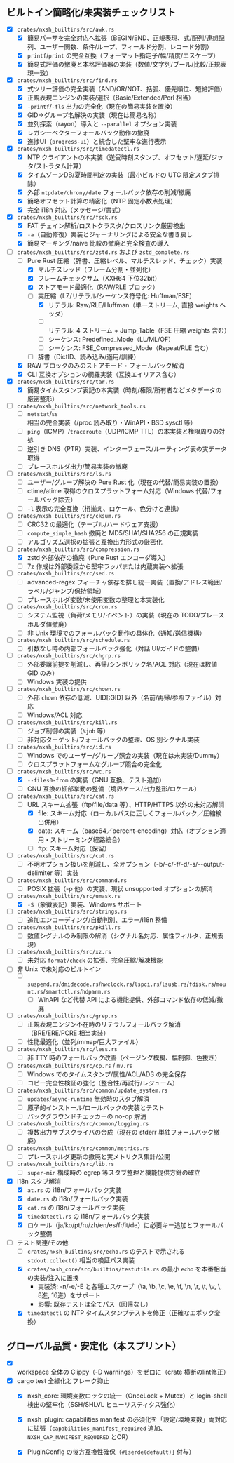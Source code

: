 ## ビルトイン簡略化/未実装チェックリスト

- [x] `crates/nxsh_builtins/src/awk.rs`
  - [x] 簡易パーサを完全対応へ拡張（BEGIN/END、正規表現、式/配列/連想配列、ユーザー関数、条件/ループ、フィールド分割、レコード分割）
  - [x] `printf`/`print` の完全互換（フォーマット指定子/幅/精度/エスケープ）
  - [x] 簡易式評価の撤廃と本格評価器の実装（数値/文字列/ブール/比較/正規表現一致）

- [x] `crates/nxsh_builtins/src/find.rs`
  - [x] 式ツリー評価の完全実装（AND/OR/NOT、括弧、優先順位、短絡評価）
  - [x] 正規表現エンジンの実装/選択（Basic/Extended/Perl 相当）
  - [x] `-printf`/`-fls` 出力の完全化（現在の簡易実装を置換）
  - [x] GID→グループ名解決の実装（現在は簡易名称）
  - [x] 並列探索（rayon）導入と `--parallel` オプション実装
  - [x] レガシーベクターフォールバック動作の撤廃
  - [x] 進捗UI（`progress-ui`）と統合した堅牢な進行表示

- [x] `crates/nxsh_builtins/src/timedatectl.rs`
  - [x] NTP クライアントの本実装（送受時刻スタンプ、オフセット/遅延/ジッタ/ストラタム計算）
  - [x] タイムゾーンDB/夏時間判定の実装（最小ビルドの UTC 限定スタブ排除）
  - [x] 外部 `ntpdate/chrony/date` フォールバック依存の削減/撤廃
  - [x] 簡略オフセット計算の精密化（NTP 固定小数点処理）
  - [x] 完全 i18n 対応（メッセージ/書式）

- [x] `crates/nxsh_builtins/src/fsck.rs`
  - [x] FAT チェイン解析/ロストクラスタ/クロスリンク厳密検出
  - [x] `-a`（自動修復）実装とジャーナリングによる安全な書き戻し
  - [x] 簡易マーキング/naive 比較の撤廃と完全検査の導入

- [ ] `crates/nxsh_builtins/src/zstd.rs` および `zstd_complete.rs`
  - [ ] Pure Rust 圧縮（辞書、圧縮レベル、マルチスレッド、チェック）実装
    - [x] マルチスレッド（フレーム分割・並列化）
    - [x] フレームチェックサム（XXH64 下位32bit）
    - [x] ストアモード最適化（RAW/RLE ブロック）
    - [ ] 実圧縮（LZ/リテラル/シーケンス符号化: Huffman/FSE）
      - [x] リテラル: Raw/RLE/Huffman（単一ストリーム, 直接 weights ヘッダ）
      - [ ] リテラル: 4 ストリーム + Jump_Table（FSE 圧縮 weights 含む）
      - [ ] シーケンス: Predefined_Mode（LL/ML/OF）
      - [ ] シーケンス: FSE_Compressed_Mode（Repeat/RLE 含む）
    - [ ] 辞書（DictID、読み込み/適用/訓練）
  - [x] RAW ブロックのみのストアモード・フォールバック解消
  - [x] CLI 互換オプションの網羅実装（互換エイリアス含む）

- [x] `crates/nxsh_builtins/src/tar.rs`
  - [x] 簡易タイムスタンプ表記の本実装（時刻/権限/所有者などメタデータの厳密整形）

- [ ] `crates/nxsh_builtins/src/network_tools.rs`
  - [ ] `netstat`/`ss` 相当の完全実装（/proc 読み取り・WinAPI・BSD sysctl 等）
  - [ ] `ping`（ICMP）/`traceroute`（UDP/ICMP TTL）の本実装と権限周りの対処
  - [ ] 逆引き DNS（PTR）実装、インターフェース/ルーティング表の実データ取得
  - [ ] プレースホルダ出力/簡易実装の撤廃

- [ ] `crates/nxsh_builtins/src/ls.rs`
  - [ ] ユーザー/グループ解決の Pure Rust 化（現在の代替/簡易実装の置換）
  - [ ] ctime/atime 取得のクロスプラットフォーム対応（Windows 代替/フォールバック除去）
  - [ ] `-l` 表示の完全互換（桁揃え、ロケール、色分けと連携）

- [ ] `crates/nxsh_builtins/src/cksum.rs`
  - [ ] CRC32 の最適化（テーブル/ハードウェア支援）
  - [ ] `compute_simple_hash` 撤廃と MD5/SHA1/SHA256 の正規実装
  - [ ] アルゴリズム選択の拡張と互換出力形式の厳密化

- [ ] `crates/nxsh_builtins/src/compression.rs`
  - [x] zstd 外部依存の撤廃（Pure Rust エンコーダ導入）
  - [ ] 7z 作成は外部委譲から堅牢ラッパまたは内蔵実装へ拡張

- [ ] `crates/nxsh_builtins/src/sed.rs`
  - [ ] advanced-regex フィーチャ依存を排し統一実装（置換/アドレス範囲/ラベル/ジャンプ/保持領域）
  - [ ] プレースホルダ変数/未使用変数の整理と本実装化

- [ ] `crates/nxsh_builtins/src/cron.rs`
  - [ ] システム監視（負荷/メモリ/イベント）の実装（現在の TODO/プレースホルダ値撤廃）
  - [ ] 非 Unix 環境でのフォールバック動作の具体化（通知/送信機構）

- [ ] `crates/nxsh_builtins/src/schedule.rs`
  - [ ] 引数なし時の内部フォールバック強化（対話 UI/ガイドの整備）

- [ ] `crates/nxsh_builtins/src/chgrp.rs`
  - [ ] 外部委譲前提を削減し、再帰/シンボリック名/ACL 対応（現在は数値 GID のみ）
  - [ ] Windows 実装の提供

- [ ] `crates/nxsh_builtins/src/chown.rs`
  - [ ] 外部 `chown` 依存の低減、UID[:GID] 以外（名前/再帰/参照ファイル）対応
  - [ ] Windows/ACL 対応

- [ ] `crates/nxsh_builtins/src/kill.rs`
  - [ ] ジョブ制御の実装（`%job` 等）
  - [ ] 非対応ターゲット/フォールバックの整理、OS 別シグナル実装

- [ ] `crates/nxsh_builtins/src/id.rs`
  - [ ] Windows でのユーザー/グループ照会の実装（現在は未実装/Dummy）
  - [ ] クロスプラットフォームなグループ照合の完全化

- [ ] `crates/nxsh_builtins/src/wc.rs`
  - [x] `--files0-from` の実装（GNU 互換、テスト追加）
  - [ ] GNU 互換の細部挙動の整備（境界ケース/出力整形/ロケール）

- [ ] `crates/nxsh_builtins/src/cat.rs`
  - [ ] URL スキーム拡張（ftp/file/data 等）、HTTP/HTTPS 以外の未対応解消
    - [x] file: スキーム対応（ローカルパスに正しくフォールバック／圧縮検出併用）
    - [x] data: スキーム（base64／percent-encoding）対応（オプション適用・ストリーミング経路統合）
    - [ ] ftp: スキーム対応（保留）

- [ ] `crates/nxsh_builtins/src/cut.rs`
  - [ ] 不明オプション扱いを削減し、全オプション（-b/-c/-f/-d/-s/--output-delimiter 等）実装

- [ ] `crates/nxsh_builtins/src/command.rs`
  - [ ] POSIX 拡張（-p 他）の実装、現状 unsupported オプションの解消

- [ ] `crates/nxsh_builtins/src/umask.rs`
  - [x] `-S`（象徴表記）実装、Windows サポート

- [ ] `crates/nxsh_builtins/src/strings.rs`
  - [ ] 追加エンコーディング/自動判別、エラー/i18n 整備

- [ ] `crates/nxsh_builtins/src/pkill.rs`
  - [ ] 数値シグナルのみ制限の解消（シグナル名対応、属性フィルタ、正規表現）

- [ ] `crates/nxsh_builtins/src/xz.rs`
  - [ ] 未対応 `format/check` の拡張、完全圧縮/解凍機能

- [ ] 非 Unix で未対応のビルトイン
  - [ ] `suspend.rs`/`dmidecode.rs`/`hwclock.rs`/`lspci.rs`/`lsusb.rs`/`fdisk.rs`/`mount.rs`/`smartctl.rs`/`hdparm.rs`
    - [ ] WinAPI など代替 API による機能提供、外部コマンド依存の低減/撤廃

- [ ] `crates/nxsh_builtins/src/grep.rs`
  - [ ] 正規表現エンジン不在時のリテラルフォールバック解消（BRE/ERE/PCRE 相当実装）
  - [ ] 性能最適化（並列/mmap/巨大ファイル）

- [ ] `crates/nxsh_builtins/src/less.rs`
  - [ ] 非 TTY 時のフォールバック改善（ページング模擬、幅制御、色抜き）

- [ ] `crates/nxsh_builtins/src/cp.rs` / `mv.rs`
  - [ ] Windows でのタイムスタンプ/属性/ACL/ADS の完全保存
  - [ ] コピー完全性検証の強化（整合性/再試行/レジューム）

- [ ] `crates/nxsh_builtins/src/common/update_system.rs`
  - [ ] `updates`/`async-runtime` 無効時のスタブ解消
  - [ ] 原子的インストール/ロールバックの実装とテスト
  - [ ] バックグラウンドチェッカーの no-op 解消

- [ ] `crates/nxsh_builtins/src/common/logging.rs`
  - [ ] 複数出力サブスクライバの合成（現在の stderr 単独フォールバック撤廃）

- [ ] `crates/nxsh_builtins/src/common/metrics.rs`
  - [ ] プレースホルダ更新の撤廃と実メトリクス集計/公開

- [ ] `crates/nxsh_builtins/src/lib.rs`
  - [ ] `super-min` 構成時の egrep 等スタブ整理と機能提供方針の確立

- [x] i18n スタブ解消
  - [x] `at.rs` の i18n/フォールバック実装
  - [x] `date.rs` の i18n/フォールバック実装
  - [x] `cat.rs` の i18n/フォールバック実装
  - [x] `timedatectl.rs` の i18n/フォールバック実装
  - [x] ロケール（ja/ko/pt/ru/zh/en/es/fr/it/de）に必要キー追加とフォールバック整備

- [ ] テスト関連/その他
  - [ ] `crates/nxsh_builtins/src/echo.rs` のテストで示される `stdout.collect()` 相当の検証パス実装
  - [x] `crates/nxsh_core/src/builtins/testutils.rs` の最小 `echo` を本番相当の実装/注入に置換
    - 実装済: -n/-e/-E と各種エスケープ（\a, \b, \c, \e, \f, \n, \r, \t, \v, \\, 8進, 16進）をサポート
    - 影響: 既存テストは全てパス（回帰なし）
  - [x] `timedatectl` の NTP タイムスタンプテストを修正（正確なエポック変換）

## グローバル品質・安定化（本スプリント）

- [x] workspace 全体の Clippy（-D warnings）をゼロに（crate 横断のlint修正）
- [x] cargo test 全緑化とフレーク抑止
  - [x] nxsh_core: 環境変数ロックの統一（OnceLock + Mutex）と login-shell 検出の堅牢化（SSH/SHLVL ヒューリスティクス強化）
  - [x] nxsh_plugin: capabilities manifest の必須化を「設定/環境変数」両対応に拡張（`capabilities_manifest_required` 追加、`NXSH_CAP_MANIFEST_REQUIRED` とOR）
  - [x] PluginConfig の後方互換性確保（`#[serde(default)]` 付与）



